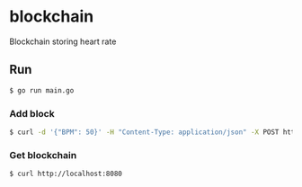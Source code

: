 # blockchain
Blockchain storing heart rate

## Run
```sh
$ go run main.go
```

### Add block
```sh
$ curl -d '{"BPM": 50}' -H "Content-Type: application/json" -X POST http://localhost:8080
```

### Get blockchain
```sh
$ curl http://localhost:8080
```
 